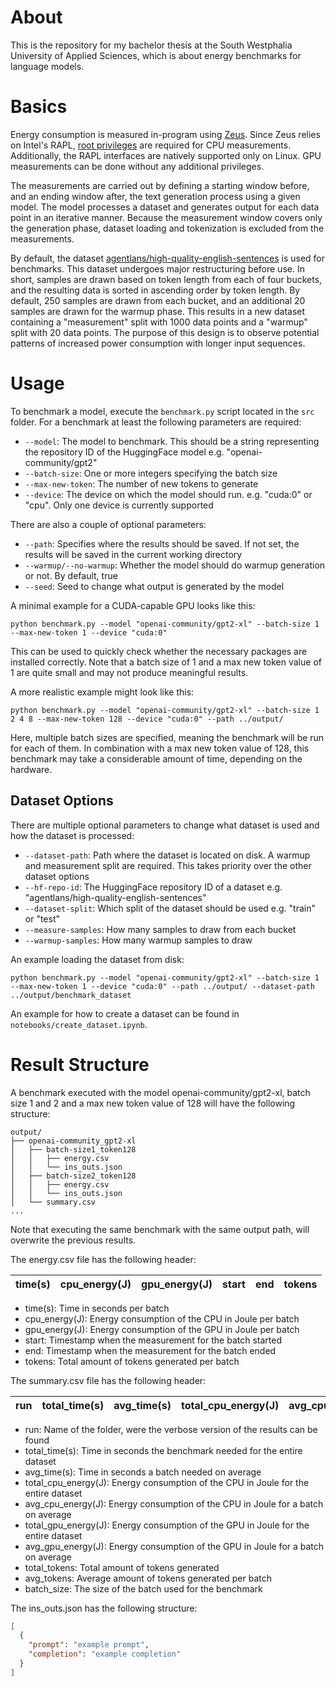 # About
This is the repository for my bachelor thesis at the South Westphalia University of Applied Sciences, which is about energy benchmarks for language models.

# Basics
Energy consumption is measured in-program using [Zeus](https://ml.energy/zeus/measure/).
Since Zeus relies on Intel's RAPL, [root privileges](https://ml.energy/zeus/getting_started/#system-privileges) are required for CPU measurements.
Additionally, the RAPL interfaces are natively supported only on Linux.
GPU measurements can be done without any additional privileges.

The measurements are carried out by defining a starting window before, and an ending window after, the text generation process using a given model.
The model processes a dataset and generates output for each data point in an iterative manner.
Because the measurement window covers only the generation phase, dataset loading and tokenization is excluded from the measurements.

By default, the dataset [agentlans/high-quality-english-sentences](https://huggingface.co/datasets/agentlans/high-quality-english-sentences) is used for benchmarks.
This dataset undergoes major restructuring before use. In short, samples are drawn based on token length from each of four buckets,
and the resulting data is sorted in ascending order by token length. By default, 250 samples are drawn from each bucket,
and an additional 20 samples are drawn for the warmup phase. This results in a new dataset containing a "measurement" split with 1000 data points and a "warmup" split with 20 data points.
The purpose of this design is to observe potential patterns of increased power consumption with longer input sequences.

# Usage
To benchmark a model, execute the `benchmark.py` script located in the `src` folder. For a benchmark at least the following parameters are required:
- `--model`: The model to benchmark. This should be a string representing the repository ID of the HuggingFace model e.g. "openai-community/gpt2"
- `--batch-size`: One or more integers specifying the batch size
- `--max-new-token`: The number of new tokens to generate
- `--device`: The device on which the model should run. e.g. "cuda:0" or "cpu". Only one device is currently supported

There are also a couple of optional parameters:
- `--path`: Specifies where the results should be saved. If not set, the results will be saved in the current working directory
- `--warmup/--no-warmup`: Whether the model should do warmup generation or not. By default, true
- `--seed`: Seed to change what output is generated by the model

A minimal example for a CUDA-capable GPU looks like this:
```
python benchmark.py --model "openai-community/gpt2-xl" --batch-size 1 --max-new-token 1 --device "cuda:0"
```
This can be used to quickly check whether the necessary packages are installed correctly.
Note that a batch size of 1 and a max new token value of 1 are quite small and may not produce meaningful results.

A more realistic example might look like this:
```
python benchmark.py --model "openai-community/gpt2-xl" --batch-size 1 2 4 8 --max-new-token 128 --device "cuda:0" --path ../output/
```
Here, multiple batch sizes are specified, meaning the benchmark will be run for each of them.
In combination with a max new token value of 128, this benchmark may take a considerable amount of time, depending on the hardware.

## Dataset Options
There are multiple optional parameters to change what dataset is used and how the dataset is processed:
- `--dataset-path`: Path where the dataset is located on disk. A warmup and measurement split are required. This takes priority over the other dataset options
- `--hf-repo-id`: The HuggingFace repository ID of a dataset e.g. "agentlans/high-quality-english-sentences"
- `--dataset-split`: Which split of the dataset should be used e.g. "train" or "test"
- `--measure-samples`: How many samples to draw from each bucket
- `--warmup-samples`: How many warmup samples to draw

An example loading the dataset from disk:
```
python benchmark.py --model "openai-community/gpt2-xl" --batch-size 1 --max-new-token 1 --device "cuda:0" --path ../output/ --dataset-path ../output/benchmark_dataset
```

An example for how to create a dataset can be found in `notebooks/create_dataset.ipynb`.

# Result Structure
A benchmark executed with the model openai-community/gpt2-xl, batch size 1 and 2 and a max new token value of 128 will
have the following structure:

```
output/
├── openai-community_gpt2-xl
│   ├── batch-size1_token128
│   │   ├── energy.csv
│   │   └── ins_outs.json
│   ├── batch-size2_token128
│   │   ├── energy.csv
│   │   └── ins_outs.json
│   └── summary.csv
...
```
Note that executing the same benchmark with the same output path, will overwrite the previous results.

The energy.csv file has the following header:

| time(s) | cpu_energy(J) | gpu_energy(J) | start | end | tokens |
|---------|---------------|---------------|-------|-----|--------|
- time(s): Time in seconds per batch
- cpu_energy(J): Energy consumption of the CPU in Joule per batch
- gpu_energy(J): Energy consumption of the GPU in Joule per batch
- start: Timestamp when the measurement for the batch started
- end: Timestamp when the measurement for the batch ended
- tokens: Total amount of tokens generated per batch

The summary.csv file has the following header:

| run | total_time(s) | avg_time(s) | total_cpu_energy(J) | avg_cpu_energy(J) | total_gpu_energy(J) | avg_gpu_energy(J) | total_tokens | avg_tokens | batch_size |
|-----|---------------|-------------|---------------------|-------------------|---------------------|-------------------|--------------|------------|------------|
- run: Name of the folder, were the verbose version of the results can be found
- total_time(s): Time in seconds the benchmark needed for the entire dataset
- avg_time(s): Time in seconds a batch needed on average
- total_cpu_energy(J): Energy consumption of the CPU in Joule for the entire dataset
- avg_cpu_energy(J): Energy consumption of the CPU in Joule for a batch on average 
- total_gpu_energy(J): Energy consumption of the GPU in Joule for the entire dataset
- avg_gpu_energy(J): Energy consumption of the GPU in Joule for a batch on average
- total_tokens: Total amount of tokens generated
- avg_tokens: Average amount of tokens generated per batch
- batch_size: The size of the batch used for the benchmark

The ins_outs.json has the following structure:
```JSON
[
  {
    "prompt": "example prompt",
    "completion": "example completion"
  }
]
```
